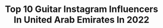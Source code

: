 ---
title: Top 10 Guitar Instagram Influencers In United Arab Emirates In 2022
description: >-
  Find top guitar Instagram influencers in United Arab Emirates in 2022. Most popular hashtags: #music #dubai #stayhome #staysafe.
platform: Instagram
hits: 14
text_top: See the most popular Instagram influencers on inBeat.
text_bottom: Our search engine has 14 Instagram influencers like this in United Arab Emirates for you to connect with.
profiles:
  - username: "dr_omer_elamin"
    fullname: >-
      Omer Elamin | د. عمر الأمين
    bio: >-
      • Doctor/ طبيب • Also iSing 🎤& iPlay Guitar 🎸 📍 Dubai 🇦🇪/ Khartoum🇸🇩 Where Words Fail, Music Speaks 🎼 🎖DREAM NO SMALL DREAMS🎖
    location: "United Arab Emirates"
    followers: 234017
    engagement: 213
    commentsToLikes: 0.015874
    id: ck5qb9wzikjq30i115dnjl6ik
    verified: false
    hashtags: "#dromerelamin, #ramadan, #stay, #worldhealthorganization"
  - username: "jaywud"
    fullname: >-
      Jay Wud
    bio: >-
      Music producer | Guitarist | Singer Living in Dubai 👾 👇🏼Check ‘Nabad’ on your favorite store 🎵
    location: "United Arab Emirates"
    followers: 32443
    engagement: 254
    commentsToLikes: 0.300586
    id: ck8sw1kh8dh520j78k1salg1z
    verified: true
    hashtags: "#stayhome, #jaywud, #ableton, #lebanon"
  - username: "amiine.dxb"
    fullname: >-
      Amine
    bio: >-
      Dubai UAE 🇦🇪 Athlete 🏋️| Singer🎤 | Guitarist 🎸 Motivation | Travel | Health
    location: "United Arab Emirates"
    followers: 83865
    engagement: 57
    commentsToLikes: 0.026116
    id: ck0u14gx3vt460i19nytou03n
    verified: false
    hashtags: "#dahka, #batna, #algeriangirl, #dubaievent"
  - username: "lukabasi"
    fullname: >-
      Luka Basi
    bio: >-
      New Song - NI DUBAI, NI HAWAII🍍❤️Booking email: lukabasi@raayproduction.com FANZONE -> @lbasi_products
    location: "United Arab Emirates"
    followers: 69905
    engagement: 551
    commentsToLikes: 0.009855
    id: ck6u6ofuugsg20j71mtrcqfm0
    verified: true
    hashtags: "#city, #lbasi, #guitar, #singing"
  - username: "fahmilkhan"
    fullname: >-
      Fahmil Khan
    bio: >-
      Management Contact : +971505488520 (Dubai) +91 99309 25575 (Mumbai) Email : fahmil.khan@gmail.com
    location: "United Arab Emirates"
    followers: 63223
    engagement: 436
    commentsToLikes: 0.027163
    id: ck5zq2l41ttdu0i14y3hdzbtn
    verified: false
    hashtags: "#musical, #bollywoodmusic, #singingvideo, #timesofmusic"
  - username: "thepianomaan"
    fullname: >-
      Maan Hamadeh (thepianomaan)
    bio: >-
      🎼 Fusion Pianist
    location: "United Arab Emirates"
    followers: 23826
    engagement: 343
    commentsToLikes: 0.056225
    id: ck55lzf4y2u1l0i11lojq59go
    verified: false
    hashtags: "#youtube, #music, #piano, #lockdownlivejamming"
  - username: "waelalwirr"
    fullname: >-
      Wael Al Wirr
    bio: >-
      Tech addict, banker, sporty and musician ... 🇯🇴 living in Dubai & Partner @eostrix_gastro_pub reservation: +962 7 7711 4114 & Events @thepianomaan
    location: "United Arab Emirates"
    followers: 17923
    engagement: 167
    commentsToLikes: 0.052216
    id: ck55lzgiy2u5c0i11f7tyl5b3
    verified: false
    hashtags: "#indifferenttastes, #guitar, #lebanon, #guitarist"
  - username: "pashacazan"
    fullname: >-
      🎻Violinist in Dubai🎻
    bio: >-
      🏆Award-winning violinist 🎶Electric & acoustic violin 🎶Classical/arabic/chill out/pop/house 🔝Concerts/events/weddings/festivals YouTube🎬
    location: "United Arab Emirates"
    followers: 28188
    engagement: 230
    commentsToLikes: 0.069566
    id: ck6tygiog3lep0j71jcduavoy
    verified: false
    hashtags: "#violino, #violinlove, #uaewedding, #dubainight"
  - username: "achayatheem_nayaruchekkanum"
    fullname: >-
      Mr & Mrs Oooruthendi
    bio: >-
      LOVE & TRAVEL It’s all about love ❤️ Happiness 💑 Life 👫 Travel 🏍 and Peace ✌🏻
    location: "United Arab Emirates"
    followers: 6349
    engagement: 1320
    commentsToLikes: 0.035231
    id: ck5bws54vmb6q0i11d3ka2sdt
    verified: false
    hashtags: "#valentine, #uaemallu, #malayali, #staysafe"
  - username: "danialebrahimimusic"
    fullname: >-
      D A N I A L  🧿 Danial Ebrahimi
    bio: >-
      Musician,Lyrics,singer 00:00 🙏🏻 فقط خدا 🦀 يادم تورا فراموش 👇🏼👇🏼👇🏼👇🏼
    location: "United Arab Emirates"
    followers: 18459
    engagement: 433
    commentsToLikes: 0.141332
    id: ck9wiluv42v0z0j782u6vhxkz
    verified: false
    hashtags: "#stag, #piano, #bassguitar, #drums"
---